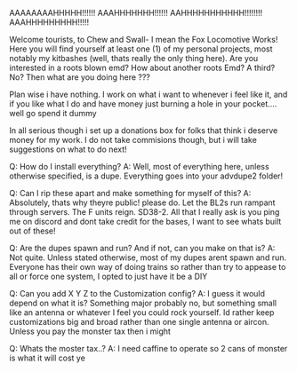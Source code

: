 AAAAAAAAHHHHH!!!!!! AAAHHHHHHH!!!!!! AAHHHHHHHHHHH!!!!!!!! AAAHHHHHHHHH!!!!!

Welcome tourists, to Chew and Swall- I mean the Fox Locomotive Works! Here you will find yourself at least one (1) of my personal projects, most notably my kitbashes (well, thats really the only thing here). Are you interested in a roots blown emd? How about another roots Emd? A third? No? Then what are you doing here ??? 

Plan wise i have nothing. I work on what i want to whenever i feel like it, and if you like what I do and have money just burning a hole in your pocket.... well go spend it dummy

In all serious though i set up a donations box for folks that think i deserve money for my work. I do not take commisions though, but i will take suggestions on what to do next!

Q: How do I install everything? 
A: Well, most of everything here, unless otherwise specified, is a dupe. Everything goes into your advdupe2 folder!

Q: Can I rip these apart and make something for myself of this?
A: Absolutely, thats why theyre public! please do. Let the BL2s run rampant through servers. The F units reign. SD38-2. All that I really ask is you ping me on discord and dont take credit for the bases, I want to see whats built out of these!

Q: Are the dupes spawn and run? And if not, can you make on that is?
A: Not quite. Unless stated otherwise, most of my dupes arent spawn and run. Everyone has their own way of doing trains so rather than try to appease to all or force one system, I opted to just have it be a DIY

Q: Can you add X Y Z to the Customization config?
A: I guess it would depend on what it is? Something major probably no, but something small like an antenna or whatever I feel you could rock yourself. Id rather keep customizations big and broad rather than one single antenna or aircon. Unless you pay the monster tax then i might

Q: Whats the moster tax..?
A: I need caffine to operate so 2 cans of monster is what it will cost ye
